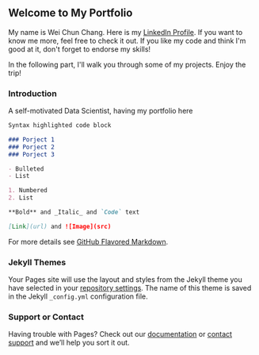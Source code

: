 ## Welcome to My Portfolio

My name is Wei Chun Chang. Here is my [LinkedIn Profile](https://www.linkedin.com/in/weichunchang/). If you want to know me more, feel free to check it out. If you like my code and think I'm good at it, don't forget to endorse my skills!

In the following part, I'll walk you through some of my projects. Enjoy the trip!

### Introduction

A self-motivated Data Scientist, having my portfolio here

```markdown
Syntax highlighted code block

### Porject 1
### Porject 2
### Porject 3

- Bulleted
- List

1. Numbered
2. List

**Bold** and _Italic_ and `Code` text

[Link](url) and ![Image](src)
```

For more details see [GitHub Flavored Markdown](https://guides.github.com/features/mastering-markdown/).

### Jekyll Themes

Your Pages site will use the layout and styles from the Jekyll theme you have selected in your [repository settings](https://github.com/justjun0321/WeiChunChang/settings). The name of this theme is saved in the Jekyll `_config.yml` configuration file.

### Support or Contact

Having trouble with Pages? Check out our [documentation](https://help.github.com/categories/github-pages-basics/) or [contact support](https://github.com/contact) and we’ll help you sort it out.
